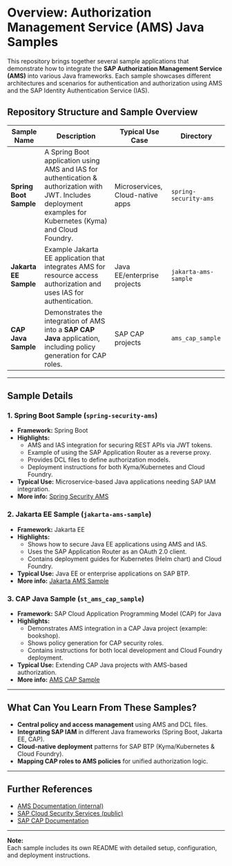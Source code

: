# Overview: Authorization Management Service (AMS) Java Samples

This repository brings together several sample applications that demonstrate how to integrate the **SAP Authorization Management Service (AMS)** into various Java frameworks. Each sample showcases different architectures and scenarios for authentication and authorization using AMS and the SAP Identity Authentication Service (IAS).

## Repository Structure and Sample Overview

| Sample Name                | Description                                                                            | Typical Use Case            | Directory             |
|----------------------------|----------------------------------------------------------------------------------------|-----------------------------|-----------------------|
| **Spring Boot Sample**     | A Spring Boot application using AMS and IAS for authentication & authorization with JWT. Includes deployment examples for Kubernetes (Kyma) and Cloud Foundry. | Microservices, Cloud-native apps | `spring-security-ams` |
| **Jakarta EE Sample**      | Example Jakarta EE application that integrates AMS for resource access authorization and uses IAS for authentication. | Java EE/enterprise projects | `jakarta-ams-sample`  |
| **CAP Java Sample**        | Demonstrates the integration of AMS into a **SAP CAP Java** application, including policy generation for CAP roles. | SAP CAP projects            | `ams_cap_sample`      |

---

## Sample Details

### 1. Spring Boot Sample (`spring-security-ams`)
- **Framework:** Spring Boot
- **Highlights:**
  - AMS and IAS integration for securing REST APIs via JWT tokens.
  - Example of using the SAP Application Router as a reverse proxy.
  - Provides DCL files to define authorization models.
  - Deployment instructions for both Kyma/Kubernetes and Cloud Foundry.
- **Typical Use:** Microservice-based Java applications needing SAP IAM integration.
- **More info:** [Spring Security AMS](spring-security-ams/README.md)

### 2. Jakarta EE Sample (`jakarta-ams-sample`)
- **Framework:** Jakarta EE
- **Highlights:**
  - Shows how to secure Java EE applications using AMS and IAS.
  - Uses the SAP Application Router as an OAuth 2.0 client.
  - Contains deployment guides for Kubernetes (Helm chart) and Cloud Foundry.
- **Typical Use:** Java EE or enterprise applications on SAP BTP.
- **More info:** [Jakarta AMS Sample](jakarta-ams-sample/README.md)

### 3. CAP Java Sample (`st_ams_cap_sample`)
- **Framework:** SAP Cloud Application Programming Model (CAP) for Java
- **Highlights:**
  - Demonstrates AMS integration in a CAP Java project (example: bookshop).
  - Shows policy generation for CAP security roles.
  - Contains instructions for both local development and Cloud Foundry deployment.
- **Typical Use:** Extending CAP Java projects with AMS-based authorization.
- **More info:** [AMS CAP Sample](ams-cap-sample/README.md)

---

## What Can You Learn From These Samples?

- **Central policy and access management** using AMS and DCL files.
- **Integrating SAP IAM** in different Java frameworks (Spring Boot, Jakarta EE, CAP).
- **Cloud-native deployment** patterns for SAP BTP (Kyma/Kubernetes & Cloud Foundry).
- **Mapping CAP roles to AMS policies** for unified authorization logic.

---

## Further References

- [AMS Documentation (internal)](https://github.wdf.sap.corp/pages/CPSecurity/ams-docu/)
- [SAP Cloud Security Services (public)](https://github.com/SAP/cloud-security-services-integration-library)
- [SAP CAP Documentation](https://cap.cloud.sap/docs/)

---

**Note:**  
Each sample includes its own README with detailed setup, configuration, and deployment instructions.
